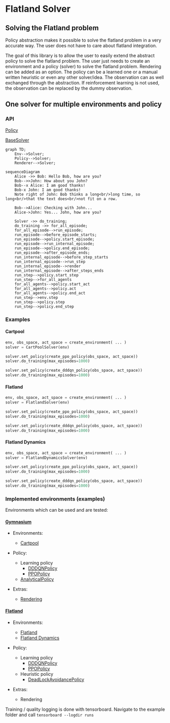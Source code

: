 # Flatland Solver

## Solving the Flatland problem

Policy abstraction makes it possible to solve the flatland problem in a very accurate way. The user does not have to
care about flatland integration.

The goal of this library is to allow the user to easily extend the abstract policy to solve the flatland problem.
The user just needs to create an environment and a policy (solver) to solve the flatland problem. Rendering can be added
as an option.
The policy can be a learned one or a manual written heuristic or even any other solver/idea.
The observation can as well exchanged through the abstraction.
If reinforcement learning is not used, the observation can be replaced by the dummy observation.

## One solver for multiple environments and policy
 
### API 
[Policy](https://github.com/aiAdrian/flatland_solver_policy/blob/main/policy/policy.py)

[BaseSolver](https://github.com/aiAdrian/flatland_solver_policy/blob/main/solver/base_solver.py)



```mermaid
graph TD;
    Env-->Solver;
    Policy-->Solver;
    Renderer-->Solver;
```


```mermaid
sequenceDiagram
    Alice ->> Bob: Hello Bob, how are you?
    Bob-->>John: How about you John?
    Bob--x Alice: I am good thanks!
    Bob-x John: I am good thanks!
    Note right of John: Bob thinks a long<br/>long time, so long<br/>that the text does<br/>not fit on a row.

    Bob-->Alice: Checking with John...
    Alice->John: Yes... John, how are you?
    
    Solver ->> do_training;
    do_training ->> for_all_episode;
    for_all_episode-->run_episode;
    run_episode-->before_episode_starts;  
    run_episode-->policy.start_episode;  
    run_episode-->run_internal_episode;   
    run_episode-->policy.end_episode;  
    run_episode-->after_episode_ends;
    run_internal_episode-->before_step_starts
    run_internal_episode-->run_step
    run_internal_episode-->render
    run_internal_episode-->after_steps_ends
    run_step-->policy.start_step
    run_step-->for_all_agents
    for_all_agents-->policy.start_act
    for_all_agents-->policy.act 
    for_all_agents-->policy.end_act 
    run_step-->env.step
    run_step-->policy.step
    run_step-->policy.end_step
```


### Examples

#### Cartpool                                                                                                                 
```python 
env, obs_space, act_space = create_environment( ... )
solver = CartPoolSolver(env)

solver.set_policy(create_ppo_policy(obs_space, act_space))
solver.do_training(max_episodes=1000)

solver.set_policy(create_dddqn_policy(obs_space, act_space))
solver.do_training(max_episodes=1000)
```                   

#### Flatland                                                                                                                 
```python
env, obs_space, act_space = create_environment( ... )
solver = FlatlandSolver(env)

solver.set_policy(create_ppo_policy(obs_space, act_space))
solver.do_training(max_episodes=1000)

solver.set_policy(create_dddqn_policy(obs_space, act_space))
solver.do_training(max_episodes=1000)
```                                                              

#### Flatland Dynamics      
```python
env, obs_space, act_space = create_environment( ... )
solver = FlatlandDynamicsSolver(env)

solver.set_policy(create_ppo_policy(obs_space, act_space))
solver.do_training(max_episodes=1000)

solver.set_policy(create_dddqn_policy(obs_space, act_space))
solver.do_training(max_episodes=1000)
```                                                                


### Implemented environments (examples)

Environments which can be used and are tested:

#### [Gymnasium](https://github.com/Farama-Foundation/Gymnasium)

- Environments:
    - [Cartpool](https://github.com/aiAdrian/flatland_solver_policy/blob/main/example/gymnasium_cartpool/example_cartpool.py)


- Policy:
    - Learning policy
        - [DDDQNPolicy](https://github.com/aiAdrian/flatland_solver_policy/blob/main/policy/learning_policy/dddqn_policy/dddqn_policy.py)
        - [PPOPolicy](https://github.com/aiAdrian/flatland_solver_policy/blob/main/policy/learning_policy/ppo_policy/ppo_agent.py)
    - [AnalyticalPolicy](https://github.com/aiAdrian/flatland_solver_policy/blob/main/example/gymnasium_cartpool/cartpool_analytical_policy.py)


- Extras:
    - [Rendering](https://github.com/aiAdrian/flatland_solver_policy/blob/main/example/gymnasium_cartpool/cartpool_renderer.py)

#### [Flatland](https://github.com/flatland-association/flatland-rl)

- Environments:
    - [Flatland](https://github.com/aiAdrian/flatland_solver_policy/blob/main/example/flatland_rail_env/example_flatland.py)
    - [Flatland Dynamics](https://github.com/aiAdrian/flatland_solver_policy/blob/main/example/flatland_dynamics/example_flatland_dynamics.py)


- Policy:
    - Learning policy
        - [DDDQNPolicy](https://github.com/aiAdrian/flatland_solver_policy/blob/main/policy/learning_policy/dddqn_policy/dddqn_policy.py)
        - [PPOPolicy](https://github.com/aiAdrian/flatland_solver_policy/blob/main/policy/learning_policy/ppo_policy/ppo_agent.py)
    - Heuristic policy
        - [DeadLockAvoidancePolicy](https://github.com/aiAdrian/flatland_solver_policy/blob/main/policy/heuristic_policy/shortest_path_deadlock_avoidance_policy/deadlock_avoidance_policy.py)


- Extras:
    - Rendering

Training / quality logging is done with tensorboard. Navigate to the example folder
and call ``tensorboard --logdir runs``
